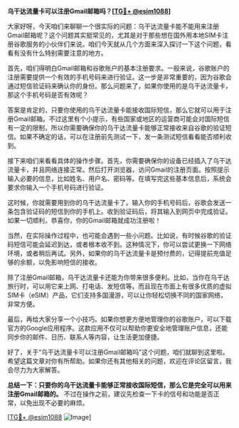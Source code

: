 **乌干达流量卡可以注册Gmail邮箱吗？[[TG💪+ @esim1088](https://t.me/s/esim1088)]**

大家好呀，今天咱们来聊聊一个很实际的问题：乌干达流量卡能不能用来注册Gmail邮箱呢？这个问题其实挺常见的，尤其是对于那些想在国外用本地SIM卡注册谷歌服务的小伙伴们来说。咱们今天就从几个方面来深入探讨一下这个问题，看看有没有什么特别需要注意的地方。

首先，咱们得明白Gmail邮箱和谷歌账户的基本注册要求。一般来说，谷歌账户的注册需要提供一个有效的手机号码来进行验证。这一步是非常重要的，因为谷歌会通过短信验证码来确认你的身份。那么问题来了，如果你使用的是乌干达流量卡，那这个手机号码是否有效呢？

答案是肯定的，只要你使用的乌干达流量卡能接收国际短信，那么它就可以用于注册Gmail邮箱。不过这里有个小提示，有些国家或地区的运营商可能会对国际短信有一定的限制，所以你需要确保你的乌干达流量卡能够正常接收来自谷歌的验证短信。如果不确定的话，可以在注册前先测试一下，发一条测试短信看看能否顺利收到。

接下来咱们来看看具体的操作步骤。首先，你需要确保你的设备已经插入了乌干达流量卡，并且网络连接正常。然后打开浏览器，访问Gmail的注册页面。按照提示输入必要的信息，比如姓名、用户名、密码等。在填写完这些基本信息后，系统会要求你输入一个手机号码进行验证。

这时候，你就需要用到你的乌干达流量卡了。输入你的手机号码后，谷歌会发送一条包含验证码的短信到你的手机上。收到验证码后，将其输入到网页中完成验证。如果一切顺利，恭喜你，你的Gmail邮箱就成功注册啦！

当然，在实际操作过程中，也可能会遇到一些小问题。比如说，有时候谷歌的验证码短信可能会延迟到达，或者根本收不到。这种情况下，你可以尝试更换一下网络环境，或者稍后再试。另外，如果你的乌干达流量卡是预付费的，记得提前充值足够的余额，以免影响短信的接收。

除了注册Gmail邮箱，乌干达流量卡还能为你带来很多便利。比如，当你在乌干达旅行时，可以用它来上网、打电话、发短信等。而且现在市面上有很多优质的虚拟SIM卡（eSIM）产品，它们支持多国漫游，可以让你轻松切换不同的国家网络，非常方便。

最后，再给大家分享一个小技巧。如果你想更方便地管理你的谷歌账户，可以下载官方的Google应用程序。这款应用不仅可以帮助你更安全地管理账户信息，还能同步你的邮件、日历、联系人等内容，让生活更加便捷。

好了，关于“乌干达流量卡可以注册Gmail邮箱吗”这个问题，咱们就聊到这里啦。希望这篇文章对你有所帮助。如果你还有其他相关的问题，欢迎在评论区留言，我会尽力为大家解答。

**总结一下：只要你的乌干达流量卡能够正常接收国际短信，那么它是完全可以用来注册Gmail邮箱的。** 不过在操作之前，建议先检查一下卡的信号和功能是否正常，以免出现不必要的麻烦。

[[TG💪+ @esim1088](https://t.me/s/esim1088) ![Image](https://i.postimg.cc/4NQfJmqS/Snipaste-2025-05-13-00-14-12.png)]